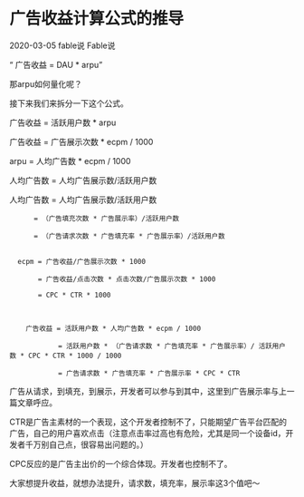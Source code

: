 # 广告收益计算公式的推导

2020-03-05 fable说 Fable说

“ 广告收益 = DAU * arpu”

那arpu如何量化呢？

接下来我们来拆分一下这个公式。

广告收益 = 活跃用户数 * arpu

广告收益 = 广告展示次数 * ecpm / 1000

arpu = 人均广告数 * ecpm / 1000

人均广告数  = 人均广告展示数/活跃用户数 

人均广告数  = 人均广告展示数/活跃用户数 
          
          = （广告填充次数 * 广告展示率）/活跃用户数 
                     
          = （广告请求次数 * 广告填充率 * 广告展示率）/活跃用户数

           
      ecpm = 广告收益/广告展示次数 * 1000
      
           = 广告收益/点击次数 * 点击次数/广告展示次数 * 1000 

           = CPC * CTR * 1000


                
        广告收益 = 活跃用户数 * 人均广告数 * ecpm / 1000
                
                = 活跃用户数 * （广告请求数 * 广告填充率 * 广告展示率）/ 活跃用户 数 * CPC * CTR * 1000 / 1000

                = 广告请求数 * 广告填充率 * 广告展示率 * CPC * CTR

广告从请求，到填充，到展示，开发者可以参与到其中，这里到广告展示率与上一篇文章呼应。

CTR是广告主素材的一个表现，这个开发者控制不了，只能期望广告平台匹配的广告，自己的用户喜欢点击（注意点击率过高也有危险，尤其是同一个设备id，开发者千万别自己点，很容易出问题的。）


CPC反应的是广告主出价的一个综合体现。开发者也控制不了。


大家想提升收益，就想办法提升，请求数，填充率，展示率这3个值吧～
